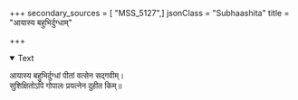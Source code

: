 +++
secondary_sources = [ "MSS_5127",]
jsonClass = "Subhaashita"
title = "आयास्य बहुभिर्दुग्धाम्"

+++

<details open><summary>Text</summary>

आयास्य बहुभिर्दुग्धां पीतां वत्सेन सद्गवीम्।  
सुशिक्षितोऽपि गोपालः प्रयत्नेन दुहीत किम्॥
</details>
